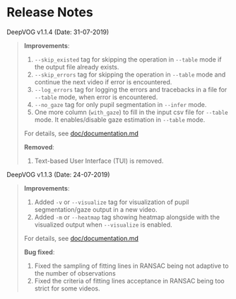 # Release Notes
DeepVOG v1.1.4 (Date: 31-07-2019)
>
>**Improvements**:
>1. `--skip_existed` tag for skipping the operation in `--table` mode if the output file already exists.
>2. `--skip_errors` tag for skipping the operation in `--table` mode and continue the next video if error is encountered. 
>3. `--log_errors` tag for logging the errors and tracebacks in a file for `--table` mode, when error is encountered.
>4. `--no_gaze` tag for only pupil segmentation in `--infer` mode.
>5. One more column (`with_gaze`) to fill in the input csv file for `--table` mode. It enables/disable gaze estimation in `--table` mode.
>
>For details, see [doc/documentation.md](doc/documentation.md)
>
>**Removed**:
>1. Text-based User Interface (TUI) is removed.
 
 
DeepVOG v1.1.3 (Date: 24-07-2019)

>**Improvements**:
>1. Added `-v` or `--visualize` tag for visualization of pupil segmentation/gaze output in a new video.
>2. Added `-m` or `--heatmap` tag showing heatmap alongside with the visualized output when `--visualize` is enabled.    
>
>For details, see [doc/documentation.md](doc/documentation.md)
>
>**Bug fixed**:
>1. Fixed the sampling of fitting lines in RANSAC being not adaptive to the number of observations
>2. Fixed the criteria of fitting lines acceptance in RANSAC being too strict for some videos.
 